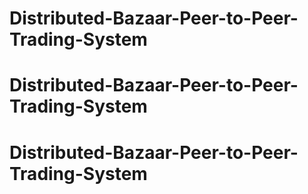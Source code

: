 # Distributed-Bazaar-Peer-to-Peer-Trading-System
# Distributed-Bazaar-Peer-to-Peer-Trading-System
# Distributed-Bazaar-Peer-to-Peer-Trading-System
